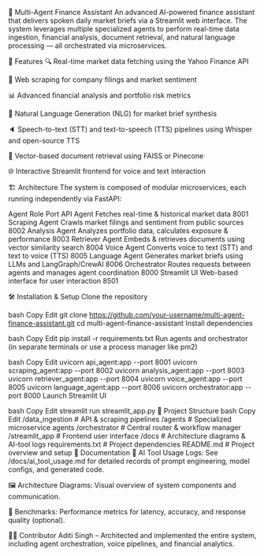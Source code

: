 🧠 Multi-Agent Finance Assistant
An advanced AI-powered finance assistant that delivers spoken daily market briefs via a Streamlit web interface. The system leverages multiple specialized agents to perform real-time data ingestion, financial analysis, document retrieval, and natural language processing — all orchestrated via microservices.

🚀 Features
🔍 Real-time market data fetching using the Yahoo Finance API

📰 Web scraping for company filings and market sentiment

📊 Advanced financial analysis and portfolio risk metrics

🧠 Natural Language Generation (NLG) for market brief synthesis

🔈 Speech-to-text (STT) and text-to-speech (TTS) pipelines using Whisper and open-source TTS

📁 Vector-based document retrieval using FAISS or Pinecone

🌐 Interactive Streamlit frontend for voice and text interaction

🏗️ Architecture
The system is composed of modular microservices, each running independently via FastAPI:

Agent	Role	Port
API Agent	Fetches real-time & historical market data	8001
Scraping Agent	Crawls market filings and sentiment from public sources	8002
Analysis Agent	Analyzes portfolio data, calculates exposure & performance	8003
Retriever Agent	Embeds & retrieves documents using vector similarity search	8004
Voice Agent	Converts voice to text (STT) and text to voice (TTS)	8005
Language Agent	Generates market briefs using LLMs and LangGraph/CrewAI	8006
Orchestrator	Routes requests between agents and manages agent coordination	8000
Streamlit UI	Web-based interface for user interaction	8501

🛠️ Installation & Setup
Clone the repository

bash
Copy
Edit
git clone https://github.com/your-username/multi-agent-finance-assistant.git
cd multi-agent-finance-assistant
Install dependencies

bash
Copy
Edit
pip install -r requirements.txt
Run agents and orchestrator (in separate terminals or use a process manager like pm2)

bash
Copy
Edit
uvicorn api_agent:app --port 8001
uvicorn scraping_agent:app --port 8002
uvicorn analysis_agent:app --port 8003
uvicorn retriever_agent:app --port 8004
uvicorn voice_agent:app --port 8005
uvicorn language_agent:app --port 8006
uvicorn orchestrator:app --port 8000
Launch Streamlit UI

bash
Copy
Edit
streamlit run streamlit_app.py
📂 Project Structure
bash
Copy
Edit
/data_ingestion       # API & scraping pipelines
/agents               # Specialized microservice agents
/orchestrator         # Central router & workflow manager
/streamlit_app        # Frontend user interface
/docs                 # Architecture diagrams & AI-tool logs
requirements.txt      # Project dependencies
README.md             # Project overview and setup
📄 Documentation
🧠 AI Tool Usage Logs: See /docs/ai_tool_usage.md for detailed records of prompt engineering, model configs, and generated code.

🖼️ Architecture Diagrams: Visual overview of system components and communication.

🧪 Benchmarks: Performance metrics for latency, accuracy, and response quality (optional).

👩‍💻 Contributor
Aditi Singh – Architected and implemented the entire system, including agent orchestration, voice pipelines, and financial analytics.
